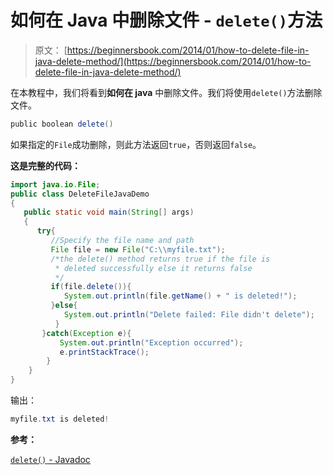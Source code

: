 # 如何在 Java 中删除文件 - `delete()`方法

> 原文： [https://beginnersbook.com/2014/01/how-to-delete-file-in-java-delete-method/](https://beginnersbook.com/2014/01/how-to-delete-file-in-java-delete-method/)

在本教程中，我们将看到**如何在 java** 中删除文件。我们将使用`delete()`方法删除文件。

```java
public boolean delete()
```

如果指定的`File`成功删除，则此方法返回`true`，否则返回`false`。

**这是完整的代码：**

```java
import java.io.File;
public class DeleteFileJavaDemo
{
   public static void main(String[] args)
   {	
      try{
         //Specify the file name and path
    	 File file = new File("C:\\myfile.txt");
         /*the delete() method returns true if the file is
          * deleted successfully else it returns false
          */
    	 if(file.delete()){
    	    System.out.println(file.getName() + " is deleted!");
         }else{
    	    System.out.println("Delete failed: File didn't delete");
    	  }
       }catch(Exception e){
           System.out.println("Exception occurred");
    	   e.printStackTrace();
    	}
    }
}
```

输出：

```java
myfile.txt is deleted!
```

**参考：**

[`delete()` - Javadoc](https://docs.oracle.com/javase/7/docs/api/java/io/File.html#delete())